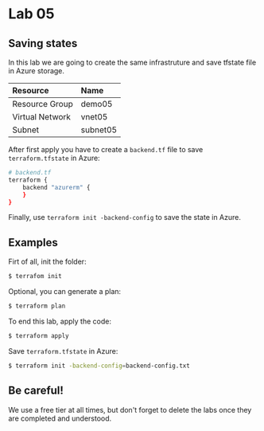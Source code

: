 # Lab 05

## Saving states

In this lab we are going to create the same infrastruture and save tfstate file in Azure storage.

| Resource  | Name  |
|:----------|:----------|
| Resource Group   | demo05   |
| Virtual Network    | vnet05   |
| Subnet    | subnet05    |

After first apply you have to create a `backend.tf` file to save `terraform.tfstate` in Azure:

```sh
# backend.tf
terraform {
    backend "azurerm" {
    }
}
```

Finally, use `terraform init -backend-config` to save the state in Azure.

## Examples

Firt of all, init the folder:
```sh
$ terrafom init
```

Optional, you can generate a plan:
```sh
$ terraform plan
```

To end this lab, apply the code:
```sh
$ terraform apply
```

Save `terraform.tfstate` in Azure:
```sh
$ terraform init -backend-config=backend-config.txt
```

## Be careful!

We use a free tier at all times, but don't forget to delete the labs once they are completed and understood.
